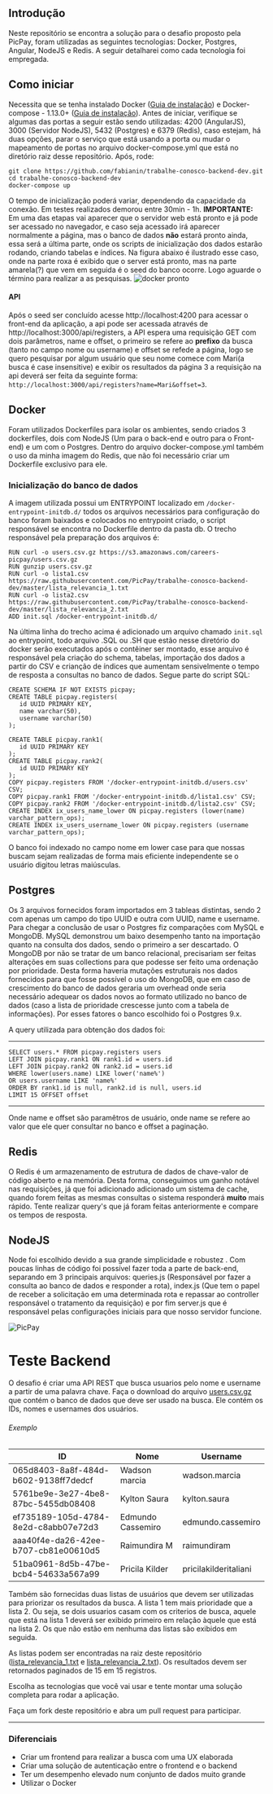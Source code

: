 ## **Introdução**
Neste repositório se encontra a solução para o desafio proposto pela PicPay, foram utilizadas as seguintes tecnologias: Docker, Postgres, Angular, NodeJS e Redis. A seguir detalharei como cada tecnologia foi empregada.
## **Como iniciar**
Necessita que se tenha instalado Docker ([Guia de instalação](https://docs.docker.com/engine/installation/)) e Docker-compose - 1.13.0+ ([Guia de instalação](https://docs.docker.com/compose/install/)). Antes de iniciar, verifique se algumas das portas a seguir estão sendo utilizadas: 4200 (AngularJS), 3000 (Servidor NodeJS), 5432 (Postgres) e 6379 (Redis), caso estejam, há duas opções, parar o serviço que está usando a porta ou mudar o mapeamento de portas no arquivo docker-compose.yml que está no diretório raiz desse repositório.  Após, rode:

    git clone https://github.com/fabianin/trabalhe-conosco-backend-dev.git
    cd trabalhe-conosco-backend-dev
    docker-compose up

O tempo de inicialização poderá variar, dependendo da capacidade da conexão. Em testes realizados demorou entre 30min - 1h.
**IMPORTANTE:** Em uma das etapas vai aparecer que o servidor web está pronto e já pode ser acessado no navegador, e caso seja acessado irá aparecer normalmente a página, mas o banco de dados **não** estará pronto ainda, essa será a última parte, onde os scripts de inicialização dos dados estarão rodando, criando tabelas e índices. Na figura abaixo é ilustrado esse caso, onde na parte roxa é exibido que o server está pronto, mas na parte amarela(?) que vem em seguida é o seed do banco ocorre. Logo aguarde o término para realizar a as pesquisas.
![docker pronto](http://i.imgur.com/4lUcf7x.png) 
#### **API**
Após o seed ser concluído acesse http://localhost:4200 para acessar o front-end da aplicação, a api pode ser acessada através de http://localhost:3000/api/registers, a API espera uma requisição GET com dois parâmetros, name e offset, o primeiro se refere ao **prefixo** da busca (tanto no campo nome ou username) e offset se refede a página, logo se quero pesquisar por algum usuário que seu nome comece com Mari(a busca é case insensitive) e exibir os resultados da página 3 a requisição na api deverá ser feita da seguinte forma: `http://localhost:3000/api/registers?name=Mari&offset=3`.

## **Docker**
Foram utilizados Dockerfiles para isolar os ambientes, sendo criados 3 dockerfiles, dois com NodeJS (Um para o back-end e outro para o Front-end) e um com o Postgres. Dentro do arquivo docker-compose.yml também o uso da minha imagem do Redis, que não foi necessário criar um Dockerfile exclusivo para ele.
### **Inicialização do banco de dados**
A imagem utilizada possui um ENTRYPOINT localizado em `/docker-entrypoint-initdb.d/` todos os arquivos necessários para configuração do banco foram baixados e colocados no entrypoint criado, o script responsável se encontra no Dockerfile dentro da pasta db. O trecho responsável pela preparação dos arquivos é:

    RUN curl -o users.csv.gz https://s3.amazonaws.com/careers-picpay/users.csv.gz
    RUN gunzip users.csv.gz
    RUN curl -o lista1.csv https://raw.githubusercontent.com/PicPay/trabalhe-conosco-backend-dev/master/lista_relevancia_1.txt
    RUN curl -o lista2.csv https://raw.githubusercontent.com/PicPay/trabalhe-conosco-backend-dev/master/lista_relevancia_2.txt
    ADD init.sql /docker-entrypoint-initdb.d/ 

Na última linha do trecho acima é adicionado um arquivo chamado `init.sql` ao entrypoint, todo arquivo .SQL ou .SH que estão nesse diretório do docker serão executados após o contêiner ser montado, esse arquivo é responsável pela criação do schema, tabelas, importação dos dados a partir do CSV e crianção de índices que aumentam sensivelmente o tempo de resposta a consultas no banco de dados. Segue parte do script SQL:

    CREATE SCHEMA IF NOT EXISTS picpay;
    CREATE TABLE picpay.registers(  
       id UUID PRIMARY KEY,
       name varchar(50),
       username varchar(50)
    );
    
    CREATE TABLE picpay.rank1(  
       id UUID PRIMARY KEY
    );
    CREATE TABLE picpay.rank2(  
       id UUID PRIMARY KEY
    );
    COPY picpay.registers FROM '/docker-entrypoint-initdb.d/users.csv' CSV;
    COPY picpay.rank1 FROM '/docker-entrypoint-initdb.d/lista1.csv' CSV;
    COPY picpay.rank2 FROM '/docker-entrypoint-initdb.d/lista2.csv' CSV;
    CREATE INDEX ix_users_name_lower ON picpay.registers (lower(name) varchar_pattern_ops);
    CREATE INDEX ix_users_username_lower ON picpay.registers (username varchar_pattern_ops);
O banco foi indexado no campo nome em lower case para que nossas buscam sejam realizadas de forma mais eficiente independente se o usuário digitou letras maiúsculas.

## **Postgres**
Os 3 arquivos fornecidos foram importados em 3 tableas distintas, sendo 2 com apenas um campo do tipo UUID e outra com UUID, name e username. Para chegar a conclusão de usar o Postgres fiz comparações com MySQL e MongoDB. MySQL demonstrou um baixo desempenho tanto na importação quanto na consulta dos dados, sendo o primeiro a ser descartado. O MongoDB por não se tratar de um banco relacional, precisariam ser feitas alterações em suas collections para que podesse ser feito uma ordenação por prioridade. Desta forma haveria mutações estruturais nos dados fornecidos para que fosse possível o uso do MongoDB, que em caso de crescimento do banco de dados geraria um overhead onde seria necessário adequear os dados novos ao formato utilizado no banco de dados (caso a lista de prioridade crescesse junto com a tabela de informações). Por esses fatores o banco escolhido foi o Postgres 9.x.

A query utilizada para obtenção dos dados foi:


----------

```
SELECT users.* FROM picpay.registers users 
LEFT JOIN picpay.rank1 ON rank1.id = users.id 
LEFT JOIN picpay.rank2 ON rank2.id = users.id
WHERE lower(users.name) LIKE lower('name%')
OR users.username LIKE 'name%'
ORDER BY rank1.id is null, rank2.id is null, users.id
LIMIT 15 OFFSET offset
```


----------
Onde name e offset são paramêtros de usuário, onde name se refere ao valor que ele quer consultar no banco e offset a paginação.
## **Redis**
O Redis é um armazenamento de estrutura de dados de chave-valor de código aberto e na memória. Desta forma, conseguimos um ganho notável nas requisições, já que foi adicionado adicionado um sistema de cache, quando forem feitas as mesmas consultas o sistema responderá **muito** mais rápido. Tente realizar query's que já foram feitas anteriormente e compare os tempos de resposta. 
## **NodeJS**
Node foi escolhido devido a sua grande simplicidade e robustez . Com poucas linhas de código foi possível fazer toda a parte de back-end, separando em 3 principais arquivos: queries.js (Responsável por fazer a consulta ao banco de dados e responder a rota), index.js (Que tem o papel de receber a solicitação em uma determinada rota e repassar ao controller responsável o tratamento da requisição) e por fim server.js que é responsável pelas configurações iniciais para que nosso servidor funcione.





![PicPay](https://user-images.githubusercontent.com/1765696/26998603-711fcf30-4d5c-11e7-9281-0d9eb20337ad.png)

# Teste Backend

O desafio é criar uma API REST que busca usuarios pelo nome e username a partir de uma palavra chave. Faça o download do arquivo [users.csv.gz](https://s3.amazonaws.com/careers-picpay/users.csv.gz) que contém o banco de dados que deve ser usado na busca. Ele contém os IDs, nomes e usernames dos usuários.

###### Exemplo
| ID                                   | Nome              | Username             |
|--------------------------------------|-------------------|----------------------|
| 065d8403-8a8f-484d-b602-9138ff7dedcf | Wadson marcia     | wadson.marcia        |
| 5761be9e-3e27-4be8-87bc-5455db08408  | Kylton Saura      | kylton.saura         |
| ef735189-105d-4784-8e2d-c8abb07e72d3 | Edmundo Cassemiro | edmundo.cassemiro    |
| aaa40f4e-da26-42ee-b707-cb81e00610d5 | Raimundira M      | raimundiram          |
| 51ba0961-8d5b-47be-bcb4-54633a567a99 | Pricila Kilder    | pricilakilderitaliani|



Também são fornecidas duas listas de usuários que devem ser utilizadas para priorizar os resultados da busca. A lista 1 tem mais prioridade que a lista 2. Ou seja, se dois usuarios casam com os criterios de busca, aquele que está na lista 1 deverá ser exibido primeiro em relação àquele que está na lista 2. Os que não estão em nenhuma das listas são exibidos em seguida.

As listas podem ser encontradas na raiz deste repositório ([lista_relevancia_1.txt](lista_relevancia_1.txt) e [lista_relevancia_2.txt](lista_relevancia_2.txt)).
Os resultados devem ser retornados paginados de 15 em 15 registros.

Escolha as tecnologias que você vai usar e tente montar uma solução completa para rodar a aplicação.

Faça um fork deste repositório e abra um pull request para participar.

-----

### Diferenciais

- Criar um frontend para realizar a busca com uma UX elaborada
- Criar uma solução de autenticação entre o frontend e o backend
- Ter um desempenho elevado num conjunto de dados muito grande
- Utilizar o Docker


    
